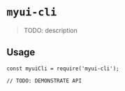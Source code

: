 # `myui-cli`

> TODO: description

## Usage

```
const myuiCli = require('myui-cli');

// TODO: DEMONSTRATE API
```
